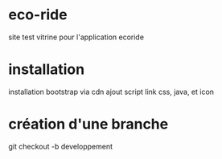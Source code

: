 # eco-ride
site test vitrine pour l'application ecoride

# installation
installation bootstrap via cdn
ajout script link css, java, et icon

# création d'une branche
git checkout -b developpement